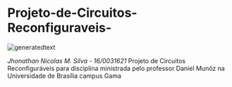 
# Projeto-de-Circuitos-Reconfiguraveis- 
![generatedtext](https://user-images.githubusercontent.com/29981082/57409397-9344df00-71be-11e9-8cda-050b6ac60acc.png)

  *Jhonathan Nicolas M. Silva - 16/0031621*
Projeto de Circuitos Reconfiguráveis para disciplina ministrada pelo professor Daniel Munõz na Universidade de Brasília campus Gama
